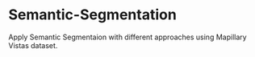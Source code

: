 # Semantic-Segmentation

Apply Semantic Segmentaion with different approaches using Mapillary Vistas dataset.

